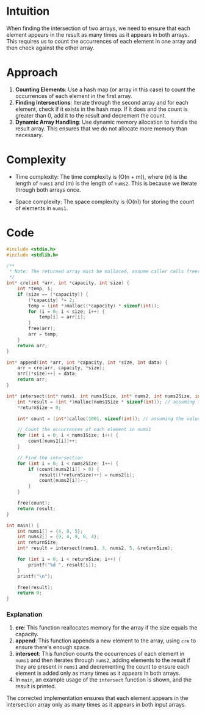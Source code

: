 # Intuition
When finding the intersection of two arrays, we need to ensure that each element appears in the result as many times as it appears in both arrays. This requires us to count the occurrences of each element in one array and then check against the other array.

# Approach
1. **Counting Elements**: Use a hash map (or array in this case) to count the occurrences of each element in the first array.
2. **Finding Intersections**: Iterate through the second array and for each element, check if it exists in the hash map. If it does and the count is greater than 0, add it to the result and decrement the count.
3. **Dynamic Array Handling**: Use dynamic memory allocation to handle the result array. This ensures that we do not allocate more memory than necessary.

# Complexity
- Time complexity:
  The time complexity is \(O(n + m)\), where \(n\) is the length of `nums1` and \(m\) is the length of `nums2`. This is because we iterate through both arrays once.

- Space complexity:
  The space complexity is \(O(n)\) for storing the count of elements in `nums1`.

# Code
```c
#include <stdio.h>
#include <stdlib.h>
```
```c
/**
 * Note: The returned array must be malloced, assume caller calls free().
 */
int* cre(int *arr, int *capacity, int size) {
    int *temp, i;
    if (size == (*capacity)) {
        (*capacity) *= 2;
        temp = (int *)malloc((*capacity) * sizeof(int));
        for (i = 0; i < size; i++) {
            temp[i] = arr[i];
        }
        free(arr);
        arr = temp;
    }
    return arr;
}

int* append(int *arr, int *capacity, int *size, int data) {
    arr = cre(arr, capacity, *size);
    arr[(*size)++] = data;
    return arr;
}

int* intersect(int* nums1, int nums1Size, int* nums2, int nums2Size, int* returnSize) {
    int *result = (int *)malloc(nums1Size * sizeof(int)); // assuming the intersection array size will be at most nums1Size
    *returnSize = 0;

    int* count = (int*)calloc(1001, sizeof(int)); // assuming the values are in the range 0-1000

    // Count the occurrences of each element in nums1
    for (int i = 0; i < nums1Size; i++) {
        count[nums1[i]]++;
    }

    // Find the intersection
    for (int i = 0; i < nums2Size; i++) {
        if (count[nums2[i]] > 0) {
            result[(*returnSize)++] = nums2[i];
            count[nums2[i]]--;
        }
    }

    free(count);
    return result;
}
```
```c
int main() {
    int nums1[] = {4, 9, 5};
    int nums2[] = {9, 4, 9, 8, 4};
    int returnSize;
    int* result = intersect(nums1, 3, nums2, 5, &returnSize);

    for (int i = 0; i < returnSize; i++) {
        printf("%d ", result[i]);
    }
    printf("\n");

    free(result);
    return 0;
}
```

### Explanation

1. **cre**: This function reallocates memory for the array if the size equals the capacity.
2. **append**: This function appends a new element to the array, using `cre` to ensure there's enough space.
3. **intersect**: This function counts the occurrences of each element in `nums1` and then iterates through `nums2`, adding elements to the result if they are present in `nums1` and decrementing the count to ensure each element is added only as many times as it appears in both arrays.
4. In `main`, an example usage of the `intersect` function is shown, and the result is printed.

The corrected implementation ensures that each element appears in the intersection array only as many times as it appears in both input arrays.
